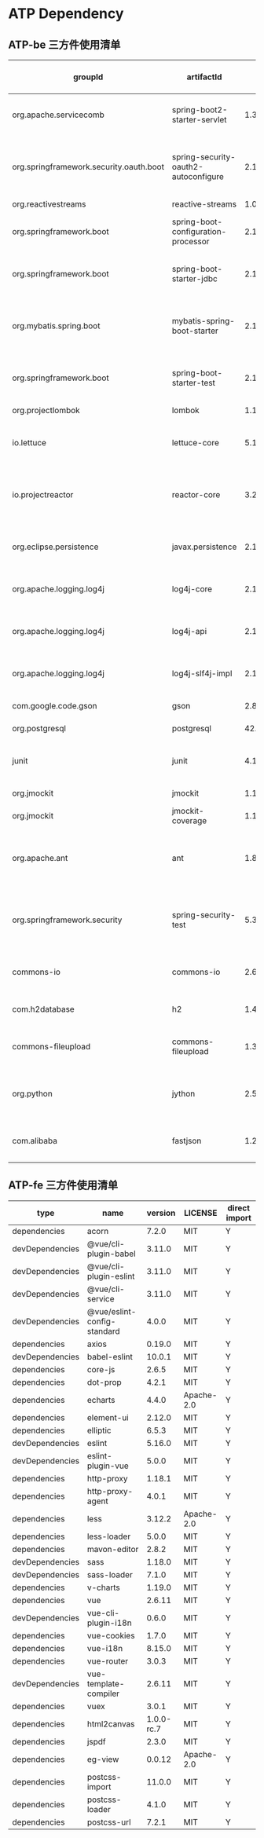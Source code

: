 ATP Dependency
====================


## ATP-be 三方件使用清单
|groupId|artifactId|version|license|direct import (Y/N)|
|---|---|---|---|---|
|org.apache.servicecomb|spring-boot2-starter-servlet|1.3.0 |Apache License, Version 2.0|Y|
|org.springframework.security.oauth.boot|spring-security-oauth2-autoconfigure|2.1.10.RELEASE |The Apache Software License, Version 2.0|Y|
|org.reactivestreams|reactive-streams|1.0.0 |CC0|Y|
|org.springframework.boot|spring-boot-configuration-processor|2.1.6.RELEASE |Apache License, Version 2.0|Y|
|org.springframework.boot|spring-boot-starter-jdbc|2.1.6.RELEASE |Apache License, Version 2.0|Y|
|org.mybatis.spring.boot|mybatis-spring-boot-starter|2.1.1 |The Apache Software License, Version 2.0|Y|
|org.springframework.boot|spring-boot-starter-test|2.1.6.RELEASE |Apache License, Version 2.0|Y|
|org.projectlombok|lombok|1.18.10 |The MIT License|Y|
|io.lettuce|lettuce-core|5.1.8.RELEASE |Apache License, Version 2.0|Y|
|io.projectreactor|reactor-core|3.2.8.RELEASE |The Apache Software License, Version 2.0|N|
|org.eclipse.persistence|javax.persistence|2.1.0 |Eclipse Public License v1.0|Y|
|org.apache.logging.log4j|log4j-core|2.13.3 |Apache License, Version 2.0|Y|
|org.apache.logging.log4j|log4j-api|2.13.3 |Apache License, Version 2.0|Y|
|org.apache.logging.log4j|log4j-slf4j-impl|2.13.3 |Apache License, Version 2.0|Y|
|com.google.code.gson|gson|2.8.5 |Apache 2.0|Y|
|org.postgresql|postgresql|42.2.16 |BSD-2-Clause|Y|
|junit|junit|4.13|Eclipse Public License 1.0|Y|
|org.jmockit|jmockit|1.19|The MIT License|Y|
|org.jmockit|jmockit-coverage|1.19|The MIT LICENSE|Y|
|org.apache.ant|ant|1.8.2 |The Apache Software License, Version 2.0|Y|
|org.springframework.security|spring-security-test|5.3.4.RELEASE |The Apache Software License, Version 2.0|Y|
|commons-io|commons-io|2.6|Apache License, Version 2.0|Y|
|com.h2database|h2|1.4.199 |MPL 2.0 or EPL 1.0|Y|
|commons-fileupload|commons-fileupload|1.3.3 |Apache License, Version 2.0|Y|
|org.python|jython|2.5.3 |Python Software Foudation License V2|Y|
|com.alibaba|fastjson|1.2.70 |Apache License, Version 2.0|Y|


## ATP-fe 三方件使用清单
|type|name|version|LICENSE|direct import|
|---|---|---|---|---|
|dependencies|acorn|7.2.0|MIT|Y|
|devDependencies|@vue/cli-plugin-babel|3.11.0|MIT|Y|
|devDependencies|@vue/cli-plugin-eslint|3.11.0|MIT|Y|
|devDependencies|@vue/cli-service|3.11.0|MIT|Y|
|devDependencies|@vue/eslint-config-standard|4.0.0|MIT|Y|
|dependencies|axios|0.19.0|MIT|Y|
|devDependencies|babel-eslint|10.0.1|MIT|Y|
|dependencies|core-js|2.6.5|MIT|Y|
|dependencies|dot-prop|4.2.1|MIT|Y|
|dependencies|echarts|4.4.0|Apache-2.0|Y|
|dependencies|element-ui|2.12.0|MIT|Y|
|dependencies|elliptic|6.5.3|MIT|Y|
|devDependencies|eslint|5.16.0|MIT|Y|
|devDependencies|eslint-plugin-vue|5.0.0|MIT|Y|
|dependencies|http-proxy|1.18.1|MIT|Y|
|dependencies|http-proxy-agent|4.0.1|MIT|Y|
|dependencies|less|3.12.2|Apache-2.0|Y|
|dependencies|less-loader|5.0.0|MIT|Y|
|dependencies|mavon-editor|2.8.2|MIT|Y|
|devDependencies|sass|1.18.0|MIT|Y|
|devDependencies|sass-loader|7.1.0|MIT|Y|
|dependencies|v-charts|1.19.0|MIT|Y|
|dependencies|vue|2.6.11|MIT|Y|
|devDependencies|vue-cli-plugin-i18n|0.6.0|MIT|Y|
|dependencies|vue-cookies|1.7.0|MIT|Y|
|dependencies|vue-i18n|8.15.0|MIT|Y|
|dependencies|vue-router|3.0.3|MIT|Y|
|devDependencies|vue-template-compiler|2.6.11|MIT|Y|
|dependencies|vuex|3.0.1|MIT|Y|
|dependencies|html2canvas|1.0.0-rc.7|MIT|Y|
|dependencies|jspdf|2.3.0|MIT|Y|
|dependencies|eg-view|0.0.12|Apache-2.0|Y|
|dependencies|postcss-import|11.0.0|MIT|Y|
|dependencies|postcss-loader|4.1.0|MIT|Y|
|dependencies|postcss-url|7.2.1|MIT|Y|